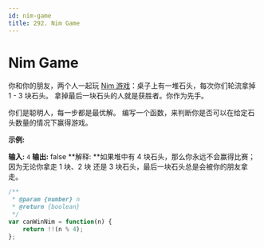 ```yaml
---
id: nim-game
title: 292. Nim Game
---
```


# Nim Game

你和你的朋友，两个人一起玩 [Nim 游戏](https://baike.baidu.com/item/Nim游戏/6737105)：桌子上有一堆石头，每次你们轮流拿掉 1 - 3 块石头。 拿掉最后一块石头的人就是获胜者。你作为先手。

你们是聪明人，每一步都是最优解。 编写一个函数，来判断你是否可以在给定石头数量的情况下赢得游戏。

**示例:**

**输入:** `4` **输出:** false **解释: **如果堆中有 4 块石头，那么你永远不会赢得比赛； 因为无论你拿走 1 块、2 块 还是 3 块石头，最后一块石头总是会被你的朋友拿走。



```javascript
/**
 * @param {number} n
 * @return {boolean}
 */
var canWinNim = function(n) {
    return !!(n % 4);
};
```